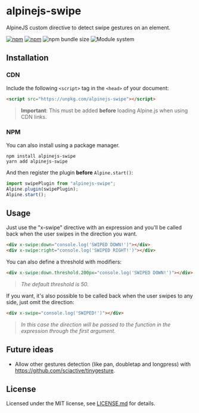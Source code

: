 # alpinejs-swipe

AlpineJS custom directive to detect swipe gestures on an element.

[![npm](https://img.shields.io/npm/v/alpinejs-swipe)](https://www.npmjs.com/package/alpinejs-swipe)
[![npm](https://img.shields.io/npm/dt/alpinejs-swipe)](https://www.npmjs.com/package/alpinejs-swipe)
![npm bundle size](https://img.shields.io/bundlephobia/minzip/alpinejs-swipe)
![Module system](https://img.shields.io/badge/module%20system-ESM%2C%20CJS%2C%20UMD-brightgreen)

## Installation

### CDN

Include the following `<script>` tag in the `<head>` of your document:

``` html
<script src="https://unpkg.com/alpinejs-swipe"></script>
```

> **Important**: This must be added **before** loading Alpine.js when using CDN links.

### NPM

You can also install using a package manager.

```
npm install alpinejs-swipe
yarn add alpinejs-swipe
```

And then register the plugin **before** `Alpine.start()`:

```js
import swipePlugin from "alpinejs-swipe";
Alpine.plugin(swipePlugin);
Alpine.start();
```


## Usage

Just use the "x-swipe" directive with an expression and you'll be called back when the user swipes in the direction you want.

```html
<div x-swipe:down="console.log('SWIPED DOWN!')"></div>
<div x-swipe:right="console.log('SWIPED RIGHT!')"></div>
```

You can also define a threshold with modifiers:

```html
<div x-swipe:down.threshold.200px="console.log('SWIPED DOWN!')"></div>
```

> _The default threshold is 50._

If you want, it's also possible to be called back when the user swipes to any side, just omit the direction:

```html
<div x-swipe="console.log('SWIPED!')"></div>
```

> _In this case the direction will be passed to the function in the expression through the first argument._

## Future ideas

- Allow other gestures detection (like pan, doubletap and longpress) with https://github.com/sciactive/tinygesture.

## License

Licensed under the MIT license, see [LICENSE.md](LICENSE.md) for details.
